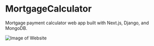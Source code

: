 # MortgageCalculator

Mortgage payment calculator web app built with Next.js, Django, and MongoDB.

![Image of Website](https://i.imgur.com/jrn3TXe.png)
